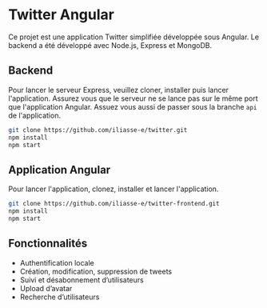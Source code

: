 # Twitter Angular

Ce projet est une application Twitter simplifiée développée sous Angular.
Le backend a été développé avec Node.js, Express et MongoDB.

## Backend

Pour lancer le serveur Express, veuillez cloner, installer puis lancer l'application.
Assurez vous que le serveur ne se lance pas sur le même port que l'application Angular.
Assuez vous aussi de passer sous la branche `api` de l'application.

```bash
git clone https://github.com/iliasse-e/twitter.git
npm install
npm start
```

## Application Angular

Pour lancer l'application, clonez, installer et lancer l'application.

```bash
git clone https://github.com/iliasse-e/twitter-frontend.git
npm install
npm start
```

## Fonctionnalités

- Authentification locale
- Création, modification, suppression de tweets
- Suivi et désabonnement d’utilisateurs
- Upload d’avatar
- Recherche d’utilisateurs
